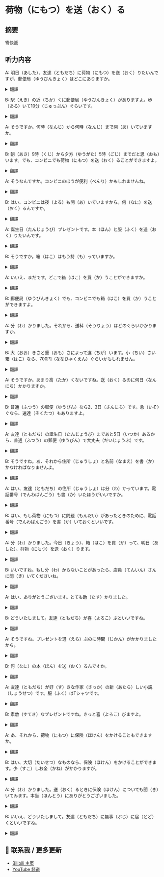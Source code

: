 # 荷物（にもつ）を送（おく）る

## 摘要

寄快遞

## 听力内容

A: 明日（あした）、友達（ともだち）に荷物（にもつ）を送（おく）りたいんですが、郵便局（ゆうびんきょく）はどこにありますか。

<details>
<summary>翻譯</summary>
我明天想寄包裹給朋友，請問郵局在哪裡？
</details>

B: 駅（えき）の近（ちか）くに郵便局（ゆうびんきょく）がありますよ。歩（ある）いて10分（じゅっぷん）ぐらいです。

<details>
<summary>翻譯</summary>
車站附近有郵局。走路大約10分鐘。
</details>

A: そうですか。何時（なんじ）から何時（なんじ）まで開（あ）いていますか。

<details>
<summary>翻譯</summary>
是嗎？請問幾點到幾點開門？
</details>

B: 朝（あさ）9時（くじ）から夕方（ゆうがた）5時（ごじ）までだと思（おも）います。でも、コンビニでも荷物（にもつ）を送（おく）ることができますよ。

<details>
<summary>翻譯</summary>
我想是早上9點到傍晚5點。不過，在便利商店也可以寄包裹哦。
</details>

A: そうなんですか。コンビニのほうが便利（べんり）かもしれませんね。

<details>
<summary>翻譯</summary>
是這樣啊。也許便利商店會更方便呢。
</details>

B: はい、コンビニは夜（よる）も開（あ）いていますから。何（なに）を送（おく）るんですか。

<details>
<summary>翻譯</summary>
是的，因為便利商店晚上也開門。你要寄什麼呢？
</details>

A: 誕生日（たんじょうび）プレゼントです。本（ほん）と服（ふく）を送（おく）りたいんです。

<details>
<summary>翻譯</summary>
是生日禮物。我想寄書和衣服。
</details>

B: そうですか。箱（はこ）はもう持（も）っていますか。

<details>
<summary>翻譯</summary>
是嗎。你已經有箱子了嗎？
</details>

A: いいえ、まだです。どこで箱（はこ）を買（か）うことができますか。

<details>
<summary>翻譯</summary>
不，還沒有。請問在哪裡可以買到箱子？
</details>

B: 郵便局（ゆうびんきょく）でも、コンビニでも箱（はこ）を買（か）うことができますよ。

<details>
<summary>翻譯</summary>
在郵局和便利商店都可以買到箱子。
</details>

A: 分（わ）かりました。それから、送料（そうりょう）はどのぐらいかかりますか。

<details>
<summary>翻譯</summary>
我明白了。那麼，郵費大約要多少錢？
</details>

B: 大（おお）きさと重（おも）さによって違（ちが）います。小（ちい）さい箱（はこ）なら、700円（ななひゃくえん）ぐらいかもしれません。

<details>
<summary>翻譯</summary>
根據大小和重量不同。如果是小箱子的話，可能大約700日元。
</details>

A: そうですか。あまり高（たか）くないですね。送（おく）るのに何日（なんにち）かかりますか。

<details>
<summary>翻譯</summary>
是嗎。不是很貴呢。請問寄出後需要多少天？
</details>

B: 普通（ふつう）の郵便（ゆうびん）なら2、3日（さんにち）です。急（いそ）ぐなら、速達（そくたつ）もありますよ。

<details>
<summary>翻譯</summary>
如果是普通郵件的話需要2、3天。如果急的話，也有特快專遞。
</details>

A: 友達（ともだち）の誕生日（たんじょうび）まであと5日（いつか）あるから、普通（ふつう）の郵便（ゆうびん）で大丈夫（だいじょうぶ）です。

<details>
<summary>翻譯</summary>
朋友的生日還有5天，所以普通郵件就可以了。
</details>

B: そうですね。あ、それから住所（じゅうしょ）と名前（なまえ）を書（か）かなければなりませんよ。

<details>
<summary>翻譯</summary>
是啊。啊，還有必須寫上地址和姓名。
</details>

A: はい、友達（ともだち）の住所（じゅうしょ）は分（わ）かっています。電話番号（でんわばんごう）も書（か）いたほうがいいですか。

<details>
<summary>翻譯</summary>
好的，我知道朋友的地址。電話號碼也最好寫上嗎？
</details>

B: はい、もし荷物（にもつ）に問題（もんだい）があったときのために、電話番号（でんわばんごう）を書（か）いておくといいです。

<details>
<summary>翻譯</summary>
是的，為了在包裹有問題時可以聯繫，最好寫上電話號碼。
</details>

A: 分（わ）かりました。今日（きょう）、箱（はこ）を買（か）って、明日（あした）、荷物（にもつ）を送（おく）ります。

<details>
<summary>翻譯</summary>
我明白了。今天買箱子，明天寄包裹。
</details>

B: いいですね。もし分（わ）からないことがあったら、店員（てんいん）さんに聞（き）いてくださいね。

<details>
<summary>翻譯</summary>
好的。如果有不明白的事情，請問店員。
</details>

A: はい、ありがとうございます。とても助（たす）かりました。

<details>
<summary>翻譯</summary>
好的，謝謝你。幫了我很大的忙。
</details>

B: どういたしまして。友達（ともだち）が喜（よろこ）ぶといいですね。

<details>
<summary>翻譯</summary>
不用謝。希望你的朋友會喜歡。
</details>

A: そうですね。プレゼントを選（えら）ぶのに時間（じかん）がかかりましたから。

<details>
<summary>翻譯</summary>
是呀。因為選禮物花了很多時間。
</details>

B: 何（なに）の本（ほん）を送（おく）るんですか。

<details>
<summary>翻譯</summary>
你要寄什麼書呢？
</details>

A: 友達（ともだち）が好（す）きな作家（さっか）の新（あたら）しい小説（しょうせつ）です。服（ふく）はTシャツです。

<details>
<summary>翻譯</summary>
是朋友喜歡的作家的新小說。衣服是T恤。
</details>

B: 素敵（すてき）なプレゼントですね。きっと喜（よろこ）びますよ。

<details>
<summary>翻譯</summary>
真是很棒的禮物啊。一定會很高興的。
</details>

A: あ、それから、荷物（にもつ）に保険（ほけん）をかけることもできますか。

<details>
<summary>翻譯</summary>
啊，還有，可以為包裹投保嗎？
</details>

B: はい、大切（たいせつ）なものなら、保険（ほけん）をかけることができます。少（すこ）しお金（かね）がかかりますが。

<details>
<summary>翻譯</summary>
是的，如果是重要的東西，可以投保。不過會多花一點錢。
</details>

A: 分（わ）かりました。送（おく）るときに保険（ほけん）についても聞（き）いてみます。本当（ほんとう）にありがとうございました。

<details>
<summary>翻譯</summary>
我明白了。寄送時我會問問關於保險的事。真的非常感謝你。
</details>

B: いいえ、どういたしまして。友達（ともだち）に無事（ぶじ）に届（とど）くといいですね。

<details>
<summary>翻譯</summary>
不，不用謝。希望能平安送達給你的朋友。
</details>


## 📢 联系我 / 更多更新

- [Bilibili 主页](https://space.bilibili.com/393573154?spm_id_from=333.1007.0.0)
- [YouTube 频道](https://www.youtube.com/@JapaneseListeningRoom)
